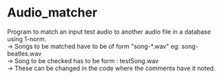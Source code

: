 # Audio_matcher
Program to match an input test audio to another audio file in a database using 1-norm.
<br> -> Songs to be matched have to be of form "song-*.wav" eg: song-beatles.wav
<br> -> Song to be checked has to be form : testSong.wav
<br> -> These can be changed in the code where the comments have it noted.

